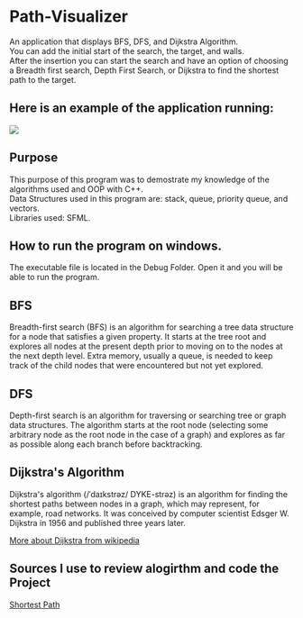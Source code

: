 # Path-Visualizer
An application that displays BFS, DFS, and Dijkstra Algorithm. <br>
You can add the initial start of the search, the target, and walls.<br>
After the insertion you can start the search and have an option of choosing a Breadth first search, Depth First Search, or Dijkstra to find the shortest path to the target. <br>

## Here is an example of the application running: <br>
![](https://github.com/dangle0905/devportfolio/blob/master/images/bfs-visualizer.gif)

## Purpose
This purpose of this program was to demostrate my knowledge of the algorithms used and OOP with C++. <br>
Data Structures used in this program are: stack, queue, priority queue, and vectors. <br>
Libraries used: SFML. <br>

## How to run the program on windows.
The executable file is located in the Debug Folder. Open it and you will be able to run the program.

## BFS 
Breadth-first search (BFS) is an algorithm for searching a tree data structure for a node that satisfies a given property. It starts at the tree root and explores all nodes at the present depth prior to moving on to the nodes at the next depth level. Extra memory, usually a queue, is needed to keep track of the child nodes that were encountered but not yet explored. <br>

## DFS
Depth-first search is an algorithm for traversing or searching tree or graph data structures. The algorithm starts at the root node (selecting some arbitrary node as the root node in the case of a graph) and explores as far as possible along each branch before backtracking. <br>

## Dijkstra's Algorithm
Dijkstra's algorithm (/ˈdaɪkstrəz/ DYKE-strəz) is an algorithm for finding the shortest paths between nodes in a graph, which may represent, for example, road networks. It was conceived by computer scientist Edsger W. Dijkstra in 1956 and published three years later.<br>

[More about Dijkstra from wikipedia](https://en.wikipedia.org/wiki/Dijkstra%27s_algorithm) <br>

## Sources I use to review alogirthm and code the Project
[Shortest Path](https://www.youtube.com/watch?v=EFg3u_E6eHU&t=77s)
